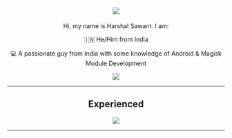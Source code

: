 <h1 align="center">
    <img src="https://readme-typing-svg.herokuapp.com/?font=Righteous&size=50&center=true&vCenter=true&width=1500&height=75&duration=2500&lines=Hi+There!+👋;+I'm+C0D3H01!" />
</h1>

<div align="center">
Hi, my name is Harshal Sawant. I am:

🇮🇳 He/Him from India

💻 A passionate guy from India with some knowledge of Android & Magisk Module Development

</div>

<div align="center"> 
  <a href="https://t.me/c0d3h01">
    <img src="https://img.shields.io/badge/Contact-333333?style=for-the-badge&logo=telegram&logoColor=blue" />
  </a>
</div>

---
 
<h2 align="center"> Experienced </h2>

<div align="center">
    <img src="https://skillicons.dev/icons?i=python,bash,github,vscode,linux,kotlin,androidstudio,nodejs" />
</div>

---
